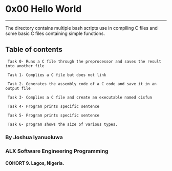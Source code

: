 # 0x00 Hello World
***
The directory contains multiple bash scripts use in compiling C files and some basic C files containing simple functions.

## Table of contents
	 Task 0- Runs a C file through the preprocessor and saves the result into another file 

	 Task 1- Complies a C file but does not link

	 Task 2- Generates the assembly code of a C code and save it in an output file

	 Task 3- Complies a C file and create an executable named cisfun

	 Task 4- Program prints specific sentence

	 Task 5- Program prints specific sentence

	 Task 6- program shows the size of various types.

### By Joshua Iyanuoluwa

### ALX Software Engineering Programming

#### COHORT 9. Lagos, Nigeria.
